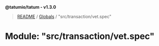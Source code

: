 **@tatumio/tatum - v1.3.0**

> [README](../README.md) / [Globals](../globals.md) / "src/transaction/vet.spec"

# Module: "src/transaction/vet.spec"

